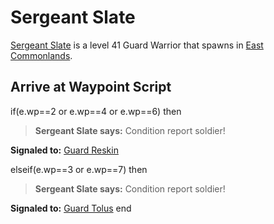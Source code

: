# Sergeant Slate



[Sergeant Slate](/npc/22067) is a level 41 Guard Warrior that spawns in [East Commonlands](/zone/22).



## Arrive at Waypoint Script

if(e.wp==2 or e.wp==4 or e.wp==6) then


>**Sergeant Slate says:** Condition report soldier!


**Signaled to:**  [Guard Reskin](/npc/22066)

elseif(e.wp==3 or e.wp==7) then


>**Sergeant Slate says:** Condition report soldier!


**Signaled to:**  [Guard Tolus](/npc/22035)
end
